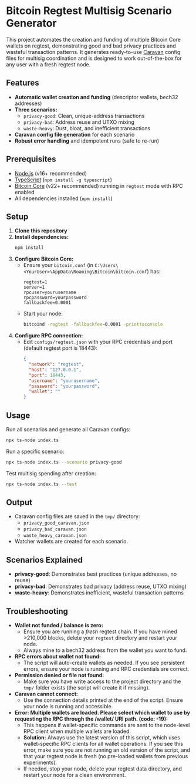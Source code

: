 # Bitcoin Regtest Multisig Scenario Generator

This project automates the creation and funding of multiple Bitcoin Core wallets on regtest, demonstrating good and bad privacy practices and wasteful transaction patterns. It generates ready-to-use [Caravan](https://unchained.com/caravan/) config files for multisig coordination and is designed to work out-of-the-box for any user with a fresh regtest node.

## Features
- **Automatic wallet creation and funding** (descriptor wallets, bech32 addresses)
- **Three scenarios:**
  - `privacy-good`: Clean, unique-address transactions
  - `privacy-bad`: Address reuse and UTXO mixing
  - `waste-heavy`: Dust, bloat, and inefficient transactions
- **Caravan config file generation** for each scenario
- **Robust error handling** and idempotent runs (safe to re-run)

## Prerequisites
- [Node.js](https://nodejs.org/) (v16+ recommended)
- [TypeScript](https://www.typescriptlang.org/) (`npm install -g typescript`)
- [Bitcoin Core](https://bitcoincore.org/) (v22+ recommended) running in `regtest` mode with RPC enabled
- All dependencies installed (`npm install`)

## Setup
1. **Clone this repository**
2. **Install dependencies:**
   ```sh
   npm install
   ```
3. **Configure Bitcoin Core:**
   - Ensure your `bitcoin.conf` (in `C:\Users\<YourUser>\AppData\Roaming\Bitcoin\bitcoin.conf`) has:
     ```
     regtest=1
     server=1
     rpcuser=yourusername
     rpcpassword=yourpassword
     fallbackfee=0.0001
     ```
   - Start your node:
     ```sh
     bitcoind -regtest -fallbackfee=0.0001 -printtoconsole
     ```
4. **Configure RPC connection:**
   - Edit `configs/regtest.json` with your RPC credentials and port (default regtest port is 18443):
     ```json
     {
       "network": "regtest",
       "host": "127.0.0.1",
       "port": 18443,
       "username": "yourusername",
       "password": "yourpassword",
       "wallet": ""
     }
     ```

## Usage
Run all scenarios and generate all Caravan configs:
```sh
npx ts-node index.ts
```

Run a specific scenario:
```sh
npx ts-node index.ts --scenario privacy-good
```

Test multisig spending after creation:
```sh
npx ts-node index.ts --test
```

## Output
- Caravan config files are saved in the `tmp/` directory:
  - `privacy_good_caravan.json`
  - `privacy_bad_caravan.json`
  - `waste_heavy_caravan.json`
- Watcher wallets are created for each scenario.

## Scenarios Explained
- **privacy-good**: Demonstrates best practices (unique addresses, no reuse)
- **privacy-bad**: Demonstrates bad privacy (address reuse, UTXO mixing)
- **waste-heavy**: Demonstrates inefficient, wasteful transaction patterns

## Troubleshooting
- **Wallet not funded / balance is zero:**
  - Ensure you are running a *fresh* regtest chain. If you have mined >210,000 blocks, delete your `regtest` directory and restart your node.
  - Always mine to a bech32 address from the wallet you want to fund.
- **RPC errors about wallet not found:**
  - The script will auto-create wallets as needed. If you see persistent errors, ensure your node is running and RPC credentials are correct.
- **Permission denied or file not found:**
  - Make sure you have write access to the project directory and the `tmp/` folder exists (the script will create it if missing).
- **Caravan cannot connect:**
  - Use the connection details printed at the end of the script. Ensure your node is running and accessible.
- **Error: Multiple wallets are loaded. Please select which wallet to use by requesting the RPC through the /wallet/<walletname> URI path. (code: -19):**
  - This happens if wallet-specific commands are sent to the node-level RPC client when multiple wallets are loaded.
  - **Solution:** Always use the latest version of this script, which uses wallet-specific RPC clients for all wallet operations. If you see this error, make sure you are not running an old version of the script, and that your regtest node is fresh (no pre-loaded wallets from previous experiments).
  - If needed, stop your node, delete your regtest data directory, and restart your node for a clean environment.

